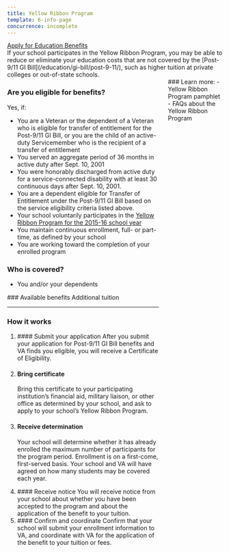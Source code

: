 ```yaml
---
title: Yellow Ribbon Program
template: 6-info-page
concurrence: incomplete
---
```


<div class="main" role="main" markdown="0">

<div class="va-action-bar--header">
  <div class="row">
    <div class="small-12 columns">
      <a class="usa-button-primary va-button-primary" href="/education/apply-for-education-benefits/">Apply for Education Benefits</a>
    </div>
  </div>
</div>

<div class="section one" markdown="0">
<div class="primary" markdown="0">
<div class="row" markdown="0">

<div class="small-12 columns usa-content" markdown="1">
If your school participates in the Yellow Ribbon Program, you may be able to reduce or eliminate your education costs that are not covered by the [Post-9/11 GI Bill](/education/gi-bill/post-9-11/), such as higher tuition at private colleges or out-of-state schools.

</div>
<div class="small-12 columns" markdown="1">
<div class="call-out usa-content" markdown="1">

<div class="call-out" markdown="1">

### Are you eligible for benefits?

Yes, if:

- You are a Veteran or the dependent of a Veteran who is eligible for transfer of entitlement for the Post-9/11 GI Bill, or you are the child of an active-duty Servicemember who is the recipient of a transfer of entitlement
- You served an aggregate period of 36 months in active duty after Sept. 10, 2001
- You were honorably discharged from active duty for a service-connected disability with at least 30 continuous days after Sept. 10, 2001.
- You are a dependent eligible for Transfer of Entitlement under the Post-9/11 GI Bill based on the service eligibility criteria listed above.
- Your school voluntarily participates in the [Yellow Ribbon Program for the 2015-16 school year](http://www.benefits.va.gov/GIBILL/yellow_ribbon/yrp_list_2015.asp )
- You maintain continuous enrollment, full- or part-time, as defined by your school
- You are working toward the completion of your enrolled program

### Who is covered?
- You and/or your dependents
</div>


<div class="small-12 columns usa-content" markdown="1">
### Available benefits
Additional tuition
</div>
<hr>

### How it works

<ol class="process">
<li class="step one wow fadeIn animated">

<div markdown="1">
#### Submit your application
After you submit your application for Post-9/11 GI Bill benefits and VA finds you eligible, you will receive a Certificate of Eligibility.
</div>
</li>

<li class="step two wow fadeIn animated">
<div markdown="1">

#### Bring certificate
Bring this certificate to your participating institution’s financial aid, military liaison, or other office as determined by your school, and ask to apply to your school’s Yellow Ribbon Program.
</div>
</li>

<li class="step three wow fadeIn animated">
<div markdown="1">

#### Receive determination
Your school will determine whether it has already enrolled the maximum number of participants for the program period. Enrollment is on a first-come, first-served basis. Your school and VA will have agreed on how many students may be covered each year.

</div>
</li>

<li class="step four wow fadeIn animated">
<div markdown="1">
#### Receive notice
You will receive notice from your school about whether you have been accepted to the program and about the application of the benefit to your tuition.

</div>
</li>

<li class="step five last wow fadeIn animated">
<div markdown="1">
#### Confirm and coordinate
Confirm that your school will submit your enrollment information to VA, and coordinate with VA for the application of the benefit to your tuition or fees.
</div>

</li>
</ol>
</div>

<div class="small-12 columns" markdown="1">
### Learn more:
- Yellow Ribbon Program pamphlet
- FAQs about the Yellow Ribbon Program
</div>


</div>
</div>


</div>